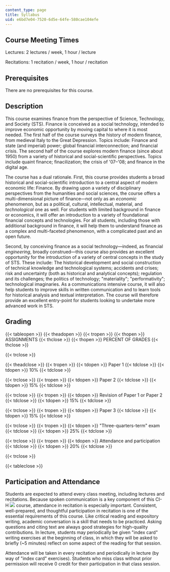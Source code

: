 ```yaml
---
content_type: page
title: Syllabus
uid: e6bd7e04-7520-6d5e-64fe-580cae104efe
---
```


Course Meeting Times
--------------------

Lectures: 2 lectures / week, 1 hour / lecture

Recitations: 1 recitation / week, 1 hour / recitation

Prerequisites
-------------

There are no prerequisites for this course.

Description
-----------

This course examines finance from the perspective of Science, Technology, and Society (STS). Finance is conceived as a social technology, intended to improve economic opportunity by moving capital to where it is most needed. The first half of the course surveys the history of modern finance, from medieval Italy to the Great Depression. Topics include: Finance and state (and imperial) power; global financial interconnection; and financial crisis. The second half of the course explores modern finance (since about 1950) from a variety of historical and social-scientific perspectives. Topics include quaint finance; finacilization; the crisis of '07–'08; and finance in the digital age.

The course has a dual rationale. First, this course provides students a broad historical and social-scientific introduction to a central aspect of modern economic life: Finance. By drawing upon a variety of disciplinary perspectives from the humanities and social sciences, the course offers a multi-dimensional picture of finance—not only as an _economic_ phenomenon, but as a political, cultural, intellectual, material, and _technological_ one as well. For students with limited background in finance or economics, it will offer an introduction to a variety of foundational financial concepts and technologies. For all students, including those with additional background in finance, it will help them to understand finance as a complex and multi-faceted phenomenon, with a complicated past and an open future.

Second, by conceiving finance as a social technology—indeed, as financial _engineering_, broadly construed—this course also provides an excellent opportunity for the introduction of a variety of central concepts in the study of STS. These include: The historical development and social construction of technical knowledge and technological systems; accidents and crises; risk and uncertainty (both as historical and analytical concepts); regulation and its challenges; the politics of technology; "materiality"; "performativity"; technological imaginaries. As a communications intensive course, it will also help students to improve skills in written communication and to learn tools for historical analysis and textual interpretation. The course will therefore provide an excellent entry-point for students looking to undertake more advanced work in STS.

Grading
-------

{{< tableopen >}}
{{< theadopen >}}
{{< tropen >}}
{{< thopen >}}
ASSIGNMENTS
{{< thclose >}}
{{< thopen >}}
PERCENT OF GRADES
{{< thclose >}}

{{< trclose >}}

{{< theadclose >}}
{{< tropen >}}
{{< tdopen >}}
Paper 1
{{< tdclose >}}
{{< tdopen >}}
10%
{{< tdclose >}}

{{< trclose >}}
{{< tropen >}}
{{< tdopen >}}
Paper 2
{{< tdclose >}}
{{< tdopen >}}
15%
{{< tdclose >}}

{{< trclose >}}
{{< tropen >}}
{{< tdopen >}}
Revision of Paper 1 or Paper 2
{{< tdclose >}}
{{< tdopen >}}
15%
{{< tdclose >}}

{{< trclose >}}
{{< tropen >}}
{{< tdopen >}}
Paper 3
{{< tdclose >}}
{{< tdopen >}}
15%
{{< tdclose >}}

{{< trclose >}}
{{< tropen >}}
{{< tdopen >}}
"Three-quarters-term" exam
{{< tdclose >}}
{{< tdopen >}}
25%
{{< tdclose >}}

{{< trclose >}}
{{< tropen >}}
{{< tdopen >}}
Attendance and participation
{{< tdclose >}}
{{< tdopen >}}
20%
{{< tdclose >}}

{{< trclose >}}

{{< tableclose >}}

Participation and Attendance
----------------------------

Students are expected to attend every class meeting, including lectures and recitations. Because spoken communication is a key component of this CI-H ![](/images/educator/icon-question-cih.png) course, attendance in recitation is especially important. Consistent, well-prepared, and thoughtful participation in recitation is one of the essential requirements of this course. Like critical reading and expository writing, academic conversation is a skill that needs to be practiced. Asking questions and citing text are always good strategies for high-quality contributions. In lecture, students may periodically be given "index card" writing exercises at the beginning of class, in which they will be asked to briefly (~5 minutes) reflect on some aspect of the reading for that session.

Attendance will be taken in every recitation and periodically in lecture (by way of "index card" exercises). Students who miss class without prior permission will receive 0 credit for their participation in that class session.